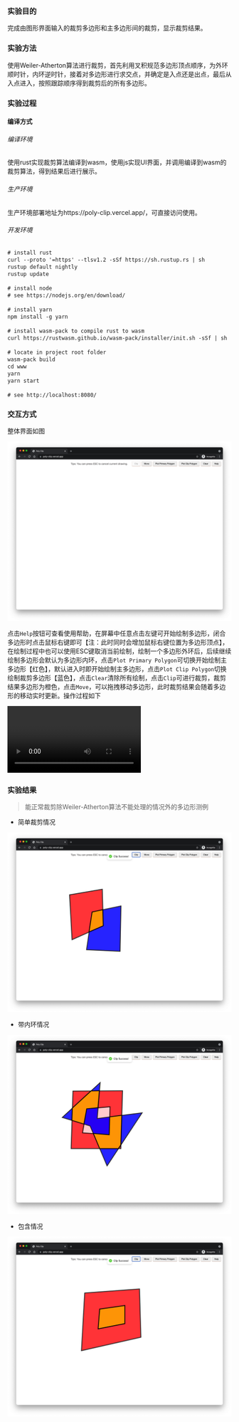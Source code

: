 ### 实验目的

完成由图形界面输入的裁剪多边形和主多边形间的裁剪，显示裁剪结果。



### 实验方法

使用Weiler-Atherton算法进行裁剪，首先利用叉积规范多边形顶点顺序，为外环顺时针，内环逆时针，接着对多边形进行求交点，并确定是入点还是出点，最后从入点进入，按照跟踪顺序得到裁剪后的所有多边形。



### 实验过程

#### 编译方式

###### 编译环境

使用rust实现裁剪算法编译到wasm，使用js实现UI界面，并调用编译到wasm的裁剪算法，得到结果后进行展示。

###### 生产环境

生产环境部署地址为https://poly-clip.vercel.app/，可直接访问使用。

###### 开发环境

```
# install rust
curl --proto '=https' --tlsv1.2 -sSf https://sh.rustup.rs | sh
rustup default nightly
rustup update

# install node
# see https://nodejs.org/en/download/

# install yarn
npm install -g yarn

# install wasm-pack to compile rust to wasm
curl https://rustwasm.github.io/wasm-pack/installer/init.sh -sSf | sh

# locate in project root folder
wasm-pack build
cd www
yarn
yarn start

# see http://localhost:8080/
```



### 交互方式

整体界面如图

![](./assets/1.png)



点击`Help`按钮可查看使用帮助，在屏幕中任意点击左键可开始绘制多边形，闭合多边形时点击鼠标右键即可【注：此时同时会增加鼠标右键位置为多边形顶点】，在绘制过程中也可以使用ESC键取消当前绘制，绘制一个多边形外环后，后续继续绘制多边形会默认为多边形内环，点击`Plot Primary Polygon`可切换开始绘制主多边形【红色】，默认进入时即开始绘制主多边形，点击`Plot Clip Polygon`切换绘制裁剪多边形【蓝色】，点击`Clear`清除所有绘制，点击`Clip`可进行裁剪，裁剪结果多边形为橙色，点击`Move`，可以拖拽移动多边形，此时裁剪结果会随着多边形的移动实时更新。操作过程如下

<video src="assets/5.mov"></video>





### 实验结果

> 能正常裁剪除Weiler-Atherton算法不能处理的情况外的多边形测例

- 简单裁剪情况

![image-20211009165812038](assets/2.png)

- 带内环情况

![image-20211009165918169](assets/3.png)

- 包含情况

![image-20211009165942139](assets/4.png)

